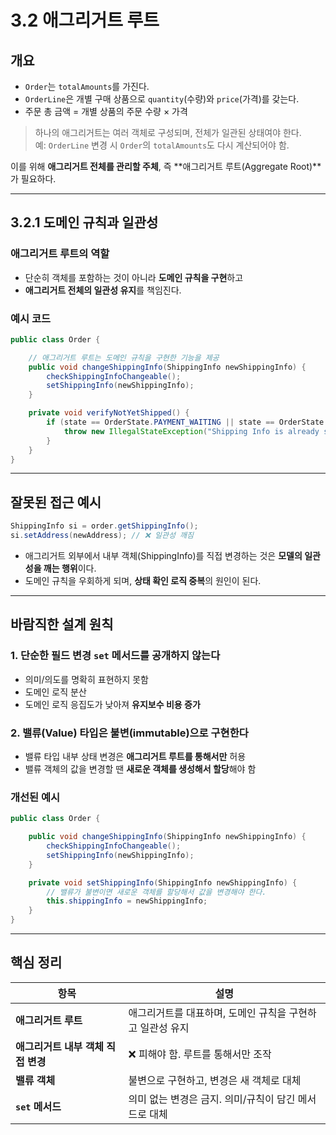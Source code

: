 
# 3.2 애그리거트 루트

## 개요

- `Order`는 `totalAmounts`를 가진다.
- `OrderLine`은 개별 구매 상품으로 `quantity`(수량)와 `price`(가격)를 갖는다.
- 주문 총 금액 = 개별 상품의 주문 수량 × 가격

> 하나의 애그리거트는 여러 객체로 구성되며, 전체가 일관된 상태여야 한다.  
예: `OrderLine` 변경 시 `Order`의 `totalAmounts`도 다시 계산되어야 함.

이를 위해 **애그리거트 전체를 관리할 주체**, 즉 **애그리거트 루트(Aggregate Root)**가 필요하다.

---

## 3.2.1 도메인 규칙과 일관성

### 애그리거트 루트의 역할

- 단순히 객체를 포함하는 것이 아니라 **도메인 규칙을 구현**하고
- **애그리거트 전체의 일관성 유지**를 책임진다.

### 예시 코드

```java
public class Order {

    // 애그리거트 루트는 도메인 규칙을 구현한 기능을 제공
    public void changeShippingInfo(ShippingInfo newShippingInfo) {
        checkShippingInfoChangeable();
        setShippingInfo(newShippingInfo);
    }

    private void verifyNotYetShipped() {
        if (state == OrderState.PAYMENT_WAITING || state == OrderState.PREPARING) {
            throw new IllegalStateException("Shipping Info is already shipped");
        }
    }
}
```

---

## 잘못된 접근 예시

```java
ShippingInfo si = order.getShippingInfo();
si.setAddress(newAddress); // ❌ 일관성 깨짐
```

- 애그리거트 외부에서 내부 객체(ShippingInfo)를 직접 변경하는 것은 **모델의 일관성을 깨는 행위**이다.
- 도메인 규칙을 우회하게 되며, **상태 확인 로직 중복**의 원인이 된다.

---

## 바람직한 설계 원칙

### 1. 단순한 필드 변경 `set` 메서드를 공개하지 않는다

- 의미/의도를 명확히 표현하지 못함
- 도메인 로직 분산
- 도메인 로직 응집도가 낮아져 **유지보수 비용 증가**

### 2. 밸류(Value) 타입은 불변(immutable)으로 구현한다

- 밸류 타입 내부 상태 변경은 **애그리거트 루트를 통해서만** 허용
- 밸류 객체의 값을 변경할 땐 **새로운 객체를 생성해서 할당**해야 함

### 개선된 예시

```java
public class Order {

    public void changeShippingInfo(ShippingInfo newShippingInfo) {
        checkShippingInfoChangeable();
        setShippingInfo(newShippingInfo);
    }

    private void setShippingInfo(ShippingInfo newShippingInfo) {
        // 밸류가 불변이면 새로운 객체를 할당해서 값을 변경해야 한다.
        this.shippingInfo = newShippingInfo;
    }
}
```

---

## 핵심 정리

| 항목 | 설명 |
|------|------|
| **애그리거트 루트** | 애그리거트를 대표하며, 도메인 규칙을 구현하고 일관성 유지 |
| **애그리거트 내부 객체 직접 변경** | ❌ 피해야 함. 루트를 통해서만 조작 |
| **밸류 객체** | 불변으로 구현하고, 변경은 새 객체로 대체 |
| **`set` 메서드** | 의미 없는 변경은 금지. 의미/규칙이 담긴 메서드로 대체 |
